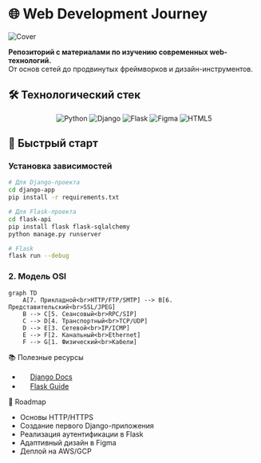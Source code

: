 # 🌐 Web Development Journey

![Cover](https://placehold.co/1200x400/1e3a8a/white?text=Web+Tech+Stack\ndjango+flask+figma+python)

**Репозиторий с материалами по изучению современных web-технологий.**  
От основ сетей до продвинутых фреймворков и дизайн-инструментов.

## 🛠️ Технологический стек

<p align="center">
  <img src="https://img.shields.io/badge/Python-3776AB?logo=python&logoColor=white" alt="Python">
  <img src="https://img.shields.io/badge/Django-092E20?logo=django&logoColor=white" alt="Django">
  <img src="https://img.shields.io/badge/Flask-000000?logo=flask&logoColor=white" alt="Flask">
  <img src="https://img.shields.io/badge/Figma-F24E1E?logo=figma&logoColor=white" alt="Figma">
  <img src="https://img.shields.io/badge/HTML5-E34F26?logo=html5&logoColor=white" alt="HTML5">
</p>

## 🚀 Быстрый старт

### Установка зависимостей
```bash
# Для Django-проекта
cd django-app
pip install -r requirements.txt

# Для Flask-проекта
cd flask-api
pip install flask flask-sqlalchemy
python manage.py runserver

# Flask
flask run --debug
```

### 2. Модель OSI
```mermaid
graph TD
    A[7. Прикладной<br>HTTP/FTP/SMTP] --> B[6. Представительский<br>SSL/JPEG]
    B --> C[5. Сеансовый<br>RPC/SIP]
    C --> D[4. Транспортный<br>TCP/UDP]
    D --> E[3. Сетевой<br>IP/ICMP]
    E --> F[2. Канальный<br>Ethernet]
    F --> G[1. Физический<br>Кабели]

```
📚 Полезные ресурсы
- <img src="https://cdn-icons-png.flaticon.com/512/919/919852.png" width="16"> [Django Docs](https://docs.djangoproject.com)
- <img src="https://cdn-icons-png.flaticon.com/512/919/919853.png" width="16"> [Flask Guide](https://flask.palletsprojects.com)

🎯 Roadmap
- Основы HTTP/HTTPS
- Создание первого Django-приложения
- Реализация аутентификации в Flask
- Адаптивный дизайн в Figma
- Деплой на AWS/GCP

